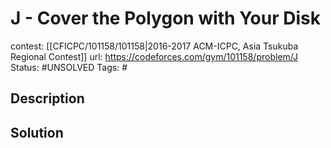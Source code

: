 # J - Cover the Polygon with Your Disk

contest: [[CFICPC/101158/101158|2016-2017 ACM-ICPC, Asia Tsukuba Regional Contest]]
url: https://codeforces.com/gym/101158/problem/J
Status: #UNSOLVED
Tags: #

## Description

## Solution

